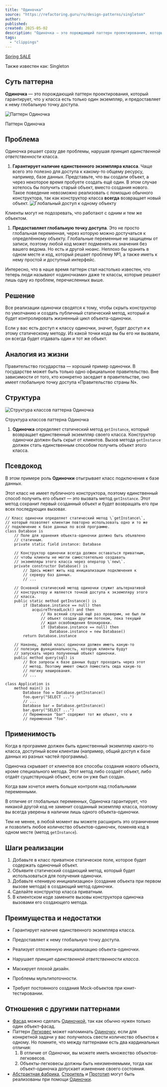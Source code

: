 ```yaml
---
title: "Одиночка"
source: "https://refactoring.guru/ru/design-patterns/singleton"
author:
published:
created: 2025-05-02
description: "Одиночка — это порождающий паттерн проектирования, который гарантирует, что у класса есть только один экземпляр, и предоставляет к нему глобальную точку доступа."
tags:
  - "clippings"
---
```

[Spring SALE](https://refactoring.guru/ru/store)

Также известен как: Singleton

## Суть паттерна

**Одиночка** — это порождающий паттерн проектирования, который гарантирует, что у класса есть только один экземпляр, и предоставляет к нему глобальную точку доступа.

![Паттерн Одиночка](https://refactoring.guru/images/patterns/content/singleton/singleton.png?id=108a0b9b5ea5c4426e0afa4504491d6f)

Паттерн Одиночка

## Проблема

Одиночка решает сразу две проблемы, нарушая *принцип единственной ответственности* класса.

1. **Гарантирует наличие единственного экземпляра класса**. Чаще всего это полезно для доступа к какому-то общему ресурсу, например, базе данных.
	Представьте, что вы создали объект, а через некоторое время пробуете создать ещё один. В этом случае хотелось бы получить старый объект, вместо создания нового.
	Такое поведение невозможно реализовать с помощью обычного конструктора, так как конструктор класса **всегда** возвращает новый объект.
![Глобальный доступ к одному объекту](https://refactoring.guru/images/patterns/content/singleton/singleton-comic-1-ru.png?id=c3a9bfe5411ebd5c12205fa32dd7d675)

Клиенты могут не подозревать, что работают с одним и тем же объектом.

1. **Предоставляет глобальную точку доступа**. Это не просто глобальная переменная, через которую можно достучаться к определённому объекту. Глобальные переменные не защищены от записи, поэтому любой код может подменять их значения без вашего ведома.
	Но есть и другой нюанс. Неплохо бы хранить в одном месте и код, который решает проблему №1, а также иметь к нему простой и доступный интерфейс.

Интересно, что в наше время паттерн стал настолько известен, что теперь люди называют «одиночками» даже те классы, которые решают лишь одну из проблем, перечисленных выше.

## Решение

Все реализации одиночки сводятся к тому, чтобы скрыть конструктор по умолчанию и создать публичный статический метод, который и будет контролировать жизненный цикл объекта-одиночки.

Если у вас есть доступ к классу одиночки, значит, будет доступ и к этому статическому методу. Из какой точки кода вы бы его ни вызвали, он всегда будет отдавать один и тот же объект.

## Аналогия из жизни

Правительство государства — хороший пример одиночки. В государстве может быть только одно официальное правительство. Вне зависимости от того, кто конкретно заседает в правительстве, оно имеет глобальную точку доступа «Правительство страны N».

## Структура

![Структура классов паттерна Одиночка](https://refactoring.guru/images/patterns/diagrams/singleton/structure-ru.png?id=da49955f21ea6fcf9ae4c915b128838b)

Структура классов паттерна Одиночка

1. **Одиночка** определяет статический метод `getInstance`, который возвращает единственный экземпляр своего класса.
	Конструктор одиночки должен быть скрыт от клиентов. Вызов метода `getInstance` должен стать единственным способом получить объект этого класса.

## Псевдокод

В этом примере роль **Одиночки** отыгрывает класс подключения к базе данных.

Этот класс не имеет публичного конструктора, поэтому единственный способ получить его объект — это вызвать метод `getInstance`. Этот метод сохранит первый созданный объект и будет возвращать его при всех последующих вызовах.

```
// Класс одиночки определяет статический метод \`getInstance\`,
// который позволяет клиентам повторно использовать одно и то же
// подключение к базе данных по всей программе.
class Database is
    // Поле для хранения объекта-одиночки должно быть объявлено
    // статичным.
    private static field instance: Database

    // Конструктор одиночки всегда должен оставаться приватным,
    // чтобы клиенты не могли самостоятельно создавать
    // экземпляры этого класса через оператор \`new\`.
    private constructor Database() is
        // Здесь может жить код инициализации подключения к
        // серверу баз данных.
        // ...

    // Основной статический метод одиночки служит альтернативой
    // конструктору и является точкой доступа к экземпляру этого
    // класса.
    public static method getInstance() is
        if (Database.instance == null) then
            acquireThreadLock() and then
                // На всякий случай ещё раз проверим, не был ли
                // объект создан другим потоком, пока текущий
                // ждал освобождения блокировки.
                if (Database.instance == null) then
                    Database.instance = new Database()
        return Database.instance

    // Наконец, любой класс одиночки должен иметь какую-то
    // полезную функциональность, которую клиенты будут
    // запускать через полученный объект одиночки.
    public method query(sql) is
        // Все запросы к базе данных будут проходить через этот
        // метод. Поэтому имеет смысл поместить сюда какую-то
        // логику кеширования.
        // ...

class Application is
    method main() is
        Database foo = Database.getInstance()
        foo.query("SELECT ...")
        // ...
        Database bar = Database.getInstance()
        bar.query("SELECT ...")
        // Переменная "bar" содержит тот же объект, что и
        // переменная "foo".
```

## Применимость

Когда в программе должен быть единственный экземпляр какого-то класса, доступный всем клиентам (например, общий доступ к базе данных из разных частей программы).

Одиночка скрывает от клиентов все способы создания нового объекта, кроме специального метода. Этот метод либо создаёт объект, либо отдаёт существующий объект, если он уже был создан.

Когда вам хочется иметь больше контроля над глобальными переменными.

В отличие от глобальных переменных, Одиночка гарантирует, что никакой другой код не заменит созданный экземпляр класса, поэтому вы всегда уверены в наличии лишь одного объекта-одиночки.

Тем не менее, в любой момент вы можете расширить это ограничение и позволить любое количество объектов-одиночек, поменяв код в одном месте (метод `getInstance`).

## Шаги реализации

1. Добавьте в класс приватное статическое поле, которое будет содержать одиночный объект.
2. Объявите статический создающий метод, который будет использоваться для получения одиночки.
3. Добавьте «ленивую инициализацию» (создание объекта при первом вызове метода) в создающий метод одиночки.
4. Сделайте конструктор класса приватным.
5. В клиентском коде замените вызовы конструктора одиночка вызовами его создающего метода.

## Преимущества и недостатки

- Гарантирует наличие единственного экземпляра класса.
- Предоставляет к нему глобальную точку доступа.
- Реализует отложенную инициализацию объекта-одиночки.

- Нарушает *принцип единственной ответственности класса*.
- Маскирует плохой дизайн.
- Проблемы мультипоточности.
- Требует постоянного создания Mock-объектов при юнит-тестировании.

## Отношения с другими паттернами

- [Фасад](https://refactoring.guru/ru/design-patterns/facade) можно сделать [Одиночкой](https://refactoring.guru/ru/design-patterns/singleton), так как обычно нужен только один объект-фасад.
- Паттерн [Легковес](https://refactoring.guru/ru/design-patterns/flyweight) может напоминать [Одиночку](https://refactoring.guru/ru/design-patterns/singleton), если для конкретной задачи у вас получилось свести количество объектов к одному. Но помните, что между паттернами есть два кардинальных отличия:
	1. В отличие от *Одиночки*, вы можете иметь множество объектов-легковесов.
	2. Объекты-легковесы должны быть неизменяемыми, тогда как объект-одиночка допускает изменение своего состояния.
- [Абстрактная фабрика](https://refactoring.guru/ru/design-patterns/abstract-factory), [Строитель](https://refactoring.guru/ru/design-patterns/builder) и [Прототип](https://refactoring.guru/ru/design-patterns/prototype) могут быть реализованы при помощи [Одиночки](https://refactoring.guru/ru/design-patterns/singleton).